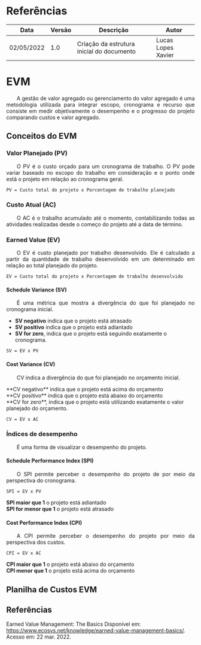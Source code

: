 # Referências

|Data|Versão|Descrição|Autor|
|--|--|--|--|
|02/05/2022|1.0|Criação da estrutura inicial do documento|Lucas Lopes Xavier|




# EVM
 
<p style="text-align:justify">&emsp;&emsp;A gestão de valor agregado ou gerenciamento do valor agregado é uma metodologia utilizada para integrar escopo, cronograma e recurso que consiste em medir objetivamente o desempenho e o progresso do projeto comparando custos e valor agregado.</p>
 
 
## Conceitos do EVM
 
 
### Valor Planejado (PV)
 
<p style="text-align:justify">&emsp;&emsp;O PV é o custo orçado para um cronograma de trabalho. O PV pode variar baseado no escopo do trabalho em consideração e o ponto onde está o projeto em relação ao cronograma geral.</p>
 
`PV = Custo total do projeto x Porcentagem de trabalho planejado`
 
### Custo Atual (AC)
 
<p style="text-align:justify">&emsp;&emsp;O AC é o trabalho acumulado até o momento, contabilizando todas as atividades realizadas desde o começo do projeto até a data de término.</p>
 
### Earned Value (EV)
 
<p style="text-align:justify">&emsp;&emsp;O EV é custo planejado por trabalho desenvolvido. Ele é calculado a partir da quantidade de trabalho desenvolvido em um determinado em relação ao total planejado do projeto.</p>
 
`EV = Custo total do projeto x Porcentagem de trabalho desenvolvido`
 

#### Schedule Variance (SV)
 
<p style="text-align:justify">&emsp;&emsp;É uma métrica que mostra a divergência do que foi planejado no cronograma inicial. </p>

-   **SV negativo** indica que o projeto está atrasado <br>
-   **SV positivo** indica que o projeto está adiantado <br>
-   **SV for zero**, indica que o projeto está seguindo exatamente o cronograma.
 
`SV = EV x PV`
 
#### Cost Variance (CV)
 
<p style="text-align:justify">&emsp;&emsp;CV indica a divergência do que foi planejado no orçamento inicial. </p>
**CV negativo** indica que o projeto está acima do orçamento <br>
**CV positivo** indica que o projeto está abaixo do orçamento <br>
**CV for zero**, indica que o projeto está utilizando exatamente o valor planejado do orçamento.<br>
 
 
`CV = EV x AC`
 
### Índices de desempenho
 
<p style="text-align:justify">&emsp;&emsp;É uma forma de visualizar o desempenho do projeto. </p>
 
#### Schedule Performance Index (SPI)
 
<p style="text-align:justify">&emsp;&emsp;O SPI permite perceber o desempenho do projeto de por meio da perspectiva do cronograma.</p>
 
`SPI = EV x PV`
 
**SPI maior que 1** o projeto está adiantado <br>
**SPI for menor que 1** o projeto está atrasado 
 
#### Cost Performance Index (CPI)
 
<p style="text-align:justify">&emsp;&emsp;A CPI permite perceber o desempenho do projeto por meio da perspectiva dos custos.</p>
 
`CPI = EV x AC`

**CPI maior que 1** o projeto está abaixo do orçamento <br>
**CPI menor que 1** o projeto está acima do orçamento
 

## Planilha de Custos EVM



## Referências

Earned Value Management: The Basics Disponível em: https://www.ecosys.net/knowledge/earned-value-management-basics/. Acesso em: 22 mar. 2022.

